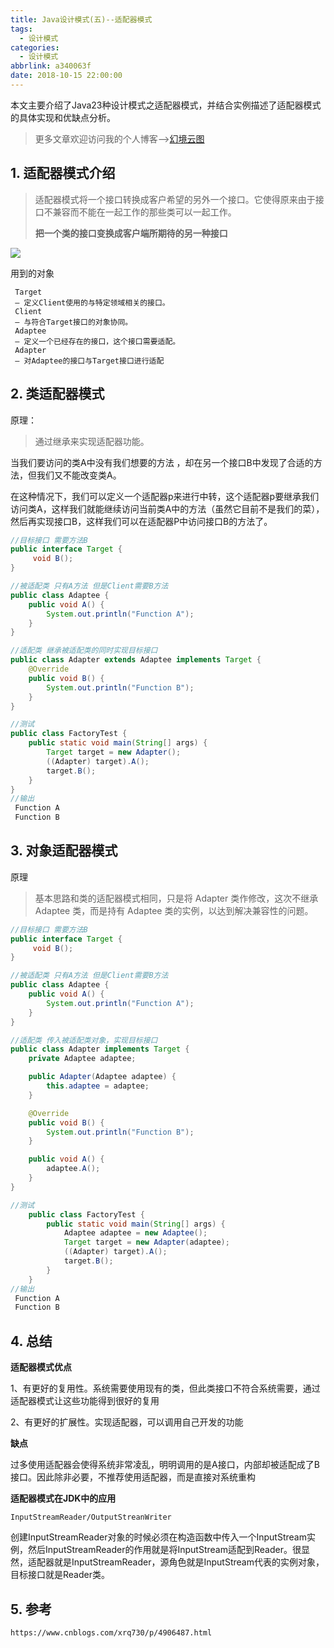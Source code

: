 ```yaml
---
title: Java设计模式(五)--适配器模式
tags:
  - 设计模式
categories:
  - 设计模式
abbrlink: a340063f
date: 2018-10-15 22:00:00
---
```


本文主要介绍了Java23种设计模式之适配器模式，并结合实例描述了适配器模式的具体实现和优缺点分析。

<!--more-->

> 更多文章欢迎访问我的个人博客-->[幻境云图](https://www.lixueduan.com/)

## 1. 适配器模式介绍

> 适配器模式将一个接口转换成客户希望的另外一个接口。它使得原来由于接口不兼容而不能在一起工作的那些类可以一起工作。
>
> **把一个类的接口变换成客户端所期待的另一种接口**

![](https://github.com/illusorycloud/illusorycloud.github.io/raw/hexo/myImages/design_pattern/five-adapter.jpeg)

用到的对象

	 Target
	 — 定义Client使用的与特定领域相关的接口。
	 Client
	 — 与符合Target接口的对象协同。
	 Adaptee
	 — 定义一个已经存在的接口，这个接口需要适配。
	 Adapter
	 — 对Adaptee的接口与Target接口进行适配
## 2. 类适配器模式

原理：

> 通过继承来实现适配器功能。

当我们要访问的类A中没有我们想要的方法 ，却在另一个接口B中发现了合适的方法，但我们又不能改变类A。

在这种情况下，我们可以定义一个适配器p来进行中转，这个适配器p要继承我们访问类A，这样我们就能继续访问当前类A中的方法（虽然它目前不是我们的菜），然后再实现接口B，这样我们可以在适配器P中访问接口B的方法了。

```java
//目标接口 需要方法B
public interface Target {
     void B();
}

//被适配类 只有A方法 但是Client需要B方法
public class Adaptee {
    public void A() {
        System.out.println("Function A");
    }
}

//适配类 继承被适配类的同时实现目标接口
public class Adapter extends Adaptee implements Target {
    @Override
    public void B() {
        System.out.println("Function B");
    }
}

//测试
public class FactoryTest {
    public static void main(String[] args) {
        Target target = new Adapter();
        ((Adapter) target).A();
        target.B();
    }
}
//输出
 Function A
 Function B
```

## 3. 对象适配器模式

原理

> 基本思路和类的适配器模式相同，只是将 Adapter 类作修改，这次不继承 Adaptee 类，而是持有 Adaptee 类的实例，以达到解决兼容性的问题。

```java
//目标接口 需要方法B
public interface Target {
     void B();
}

//被适配类 只有A方法 但是Client需要B方法
public class Adaptee {
    public void A() {
        System.out.println("Function A");
    }
}

//适配类 传入被适配类对象，实现目标接口
public class Adapter implements Target {
    private Adaptee adaptee;

    public Adapter(Adaptee adaptee) {
        this.adaptee = adaptee;
    }

    @Override
    public void B() {
        System.out.println("Function B");
    }

    public void A() {
        adaptee.A();
    }
}

//测试
    public class FactoryTest {
        public static void main(String[] args) {
            Adaptee adaptee = new Adaptee();
            Target target = new Adapter(adaptee);
            ((Adapter) target).A();
            target.B();
        }
    }
//输出
 Function A
 Function B
```

## 4. 总结

**适配器模式优点**

1、有更好的复用性。系统需要使用现有的类，但此类接口不符合系统需要，通过适配器模式让这些功能得到很好的复用

2、有更好的扩展性。实现适配器，可以调用自己开发的功能

**缺点**

过多使用适配器会使得系统非常凌乱，明明调用的是A接口，内部却被适配成了B接口。因此除非必要，不推荐使用适配器，而是直接对系统重构

**适配器模式在JDK中的应用**

`InputStreamReader/OutputStreanWriter`

创建InputStreamReader对象的时候必须在构造函数中传入一个InputStream实例，然后InputStreamReader的作用就是将InputStream适配到Reader。很显然，适配器就是InputStreamReader，源角色就是InputStream代表的实例对象，目标接口就是Reader类。

## 5. 参考

`https://www.cnblogs.com/xrq730/p/4906487.html`
